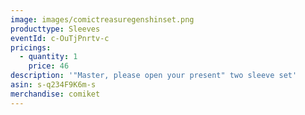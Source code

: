 ```yaml
---
image: images/comictreasuregenshinset.png
producttype: Sleeves
eventId: c-OuTjPnrtv-c
pricings:
  - quantity: 1
    price: 46
description: '"Master, please open your present" two sleeve set'
asin: s-q234F9K6m-s
merchandise: comiket
---
```

